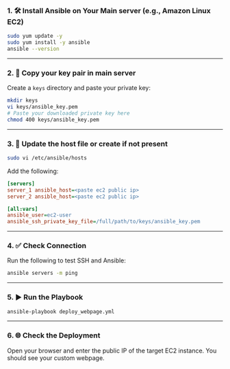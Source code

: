 ### 1. 🛠️ Install Ansible on Your Main server (e.g., Amazon Linux EC2)

```bash
sudo yum update -y
sudo yum install -y ansible
ansible --version
```

---

### 2. 🔑 Copy your key pair in main server
Create a `keys` directory and paste your private key:

```bash
mkdir keys
vi keys/ansible_key.pem
# Paste your downloaded private key here
chmod 400 keys/ansible_key.pem
```

---

### 3. 🧾 Update the host file or create if not present

```bash
sudo vi /etc/ansible/hosts
```

Add the following:

```ini
[servers]
server_1 ansible_host=<paste ec2 public ip>
server_2 ansible_host=<paste ec2 public ip>

[all:vars]
ansible_user=ec2-user
ansible_ssh_private_key_file=/full/path/to/keys/ansible_key.pem
```

---

### 4. ✅ Check Connection

Run the following to test SSH and Ansible:

```bash
ansible servers -m ping
```

---


### 5. ▶️ Run the Playbook

```bash
ansible-playbook deploy_webpage.yml
```

---

### 6. 🌐 Check the Deployment

Open your browser and enter the public IP of the target EC2 instance. You should see your custom webpage.
